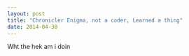 ```yaml
---
layout: post
title: "Chronicler Enigma, not a coder, Learned a thing"
date: 2014-04-30
---
```


Wht the hek am i doin
